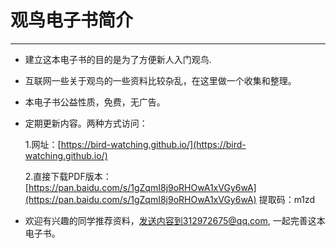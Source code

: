 # 观鸟电子书简介

---

* 建立这本电子书的目的是为了方便新人入门观鸟.

* 互联网一些关于观鸟的一些资料比较杂乱，在这里做一个收集和整理。

* 本电子书公益性质，免费，无广告。

* 定期更新内容。两种方式访问：

  1.网址：[https://bird-watching.github.io/](https://bird-watching.github.io/)

  2.直接下载PDF版本：[https://pan.baidu.com/s/1gZqmI8j9oRHOwA1xVGy6wA](https://pan.baidu.com/s/1gZqmI8j9oRHOwA1xVGy6wA) 提取码：m1zd

* 欢迎有兴趣的同学推荐资料，发送内容到312972675@qq.com, 一起完善这本电子书。



